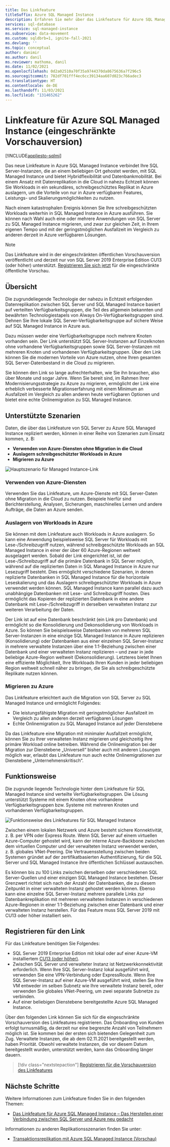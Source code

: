 ```yaml
---
title: Das Linkfeature
titleSuffix: Azure SQL Managed Instance
description: Erfahren Sie mehr über das Linkfeature für Azure SQL Managed Instance, um Daten kontinuierlich aus SQL Server in die Cloud zu replizieren oder Ihre SQL Server-Datenbanken mit der geringstmöglichen Ausfallzeit zu migrieren.
services: sql-database
ms.service: sql-managed-instance
ms.subservice: data-movement
ms.custom: sqldbrb=1, ignite-fall-2021
ms.devlang: ''
ms.topic: conceptual
author: danimir
ms.author: danil
ms.reviewer: mathoma, danil
ms.date: 11/02/2021
ms.openlocfilehash: 0d2a02510a70f35a9744370da8675636a7f296c5
ms.sourcegitcommit: 702df701fff4ec6cc39134aa607d023c766adec3
ms.translationtype: HT
ms.contentlocale: de-DE
ms.lasthandoff: 11/03/2021
ms.locfileid: "131465262"
---
```

# <a name="link-feature-for-azure-sql-managed-instance-limited-preview"></a>Linkfeature für Azure SQL Managed Instance (eingeschränkte Vorschauversion)
[!INCLUDE[appliesto-sqlmi](../includes/appliesto-sqlmi.md)]

Das neue Linkfeature in Azure SQL Managed Instance verbindet Ihre SQL Server-Instanzen, die an einem beliebigen Ort gehostet werden, mit SQL Managed Instance und bietet Hybridflexibilität und Datenbankmobilität. Bei einem Ansatz mit Datenreplikation in die Cloud in nahezu Echtzeit können Sie Workloads in ein sekundäres, schreibgeschütztes Replikat in Azure auslagern, um die Vorteile von nur in Azure verfügbaren Features, Leistungs- und Skalierungsmöglichkeiten zu nutzen. 

Nach einem katastrophalen Ereignis können Sie Ihre schreibgeschützten Workloads weiterhin in SQL Managed Instance in Azure ausführen. Sie können nach Wahl auch eine oder mehrere Anwendungen von SQL Server zu SQL Managed Instance migrieren, und zwar zur gleichen Zeit, in Ihrem eigenen Tempo und mit der geringstmöglichen Ausfallzeit im Vergleich zu anderen derzeit in Azure verfügbaren Lösungen.

> [!NOTE]
> Das Linkfeature wird in der eingeschränkten öffentlichen Vorschauversion veröffentlicht und derzeit nur von SQL Server 2019 Enterprise Edition CU13 (oder höher) unterstützt. [Registrieren Sie sich jetzt](https://aka.ms/mi-link-signup) für die eingeschränkte öffentliche Vorschau. 

## <a name="overview"></a>Übersicht

Die zugrundeliegende Technologie der nahezu in Echtzeit erfolgenden Datenreplikation zwischen SQL Server und SQL Managed Instance basiert auf verteilten Verfügbarkeitsgruppen, die Teil des allgemein bekannten und bewährten Technologiestapels von Always On-Verfügbarkeitsgruppen sind. Dehnen Sie Ihre lokale SQL Server-Verfügbarkeitsgruppe auf sichere Weise auf SQL Managed Instance in Azure aus. 

Dazu müssen weder eine Verfügbarkeitsgruppe noch mehrere Knoten vorhanden sein. Der Link unterstützt SQL Server-Instanzen auf Einzelknoten ohne vorhandene Verfügbarkeitsgruppen sowie SQL Server-Instanzen mit mehreren Knoten und vorhandenen Verfügbarkeitsgruppen. Über den Link können Sie die modernen Vorteile von Azure nutzen, ohne Ihren gesamten SQL Server-Datenbestand in die Cloud zu migrieren.

Sie können den Link so lange aufrechterhalten, wie Sie ihn brauchen, also über Monate und sogar Jahre. Wenn Sie bereit sind, im Rahmen Ihrer Modernisierungsstrategie zu Azure zu migrieren, ermöglicht der Link eine erheblich verbesserte Migrationserfahrung mit einem Minimum an Ausfallzeit im Vergleich zu allen anderen heute verfügbaren Optionen und bietet eine echte Onlinemigration zu SQL Managed Instance.

## <a name="supported-scenarios"></a>Unterstützte Szenarien

Daten, die über das Linkfeature von SQL Server zu Azure SQL Managed Instance repliziert werden, können in einer Reihe von Szenarien zum Einsatz kommen, z. B: 

- **Verwenden von Azure-Diensten ohne Migration in die Cloud** 
- **Auslagern schreibgeschützter Workloads in Azure** 
- **Migrieren zu Azure**

![Hauptszenario für Managed Instance-Link](./media/managed-instance-link/mi-link-main-scenario.png)


### <a name="use-azure-services"></a>Verwenden von Azure-Diensten 

Verwenden Sie das Linkfeature, um Azure-Dienste mit SQL Server-Daten ohne Migration in die Cloud zu nutzen. Beispiele hierfür sind Berichterstellung, Analysen, Sicherungen, maschinelles Lernen und andere Aufträge, die Daten an Azure senden. 

### <a name="offload-workloads-to-azure"></a>Auslagern von Workloads in Azure 

Sie können mit dem Linkfeature auch Workloads in Azure auslagern. So kann eine Anwendung beispielsweise SQL Server für Workloads mit Lese-/Schreibzugriff nutzen, während schreibgeschützte Workloads an SQL Managed Instance in einer der über 60 Azure-Regionen weltweit ausgelagert werden. Sobald der Link eingerichtet ist, ist der Lese-/Schreibzugriff auf die primäre Datenbank in SQL Server möglich, während auf die replizierten Daten in SQL Managed Instance in Azure nur Lesezugriff besteht. Dies ermöglicht verschiedene Szenarien, in denen replizierte Datenbanken in SQL Managed Instance für die horizontale Leseskalierung und das Auslagern schreibgeschützter Workloads in Azure verwendet werden können. SQL Managed Instance kann parallel dazu auch unabhängige Datenbanken mit Lese- und Schreibzugriff hosten. Dies ermöglicht das Kopieren der replizierten Datenbank in eine andere Datenbank mit Lese-/Schreibzugriff in derselben verwalteten Instanz zur weiteren Verarbeitung der Daten.

Der Link ist auf eine Datenbank beschränkt (ein Link pro Datenbank) und ermöglicht so die Konsolidierung und Dekonsolidierung von Workloads in Azure. So können Sie beispielsweise Datenbanken von mehreren SQL Server-Instanzen in eine einzige SQL Managed Instance in Azure replizieren (Konsolidierung) oder Datenbanken aus einer einzelnen SQL Server-Instanz in mehrere verwaltete Instanzen über eine 1:1-Beziehung zwischen einer Datenbank und einer verwalteten Instanz replizieren – und zwar in jede beliebige Azure-Region weltweit (Dekonsolidierung). Letzteres bietet Ihnen eine effiziente Möglichkeit, Ihre Workloads Ihren Kunden in jeder beliebigen Region weltweit schnell näher zu bringen, die Sie als schreibgeschützte Replikate nutzen können.

### <a name="migrate-to-azure"></a>Migrieren zu Azure 

Das Linkfeature erleichtert auch die Migration von SQL Server zu SQL Managed Instance und ermöglicht Folgendes: 

- Die leistungsfähigste Migration mit geringstmöglicher Ausfallzeit im Vergleich zu allen anderen derzeit verfügbaren Lösungen
- Echte Onlinemigration zu SQL Managed Instance auf jeder Dienstebene 

Da das Linkfeature eine Migration mit minimaler Ausfallzeit ermöglicht, können Sie zu Ihrer verwalteten Instanz migrieren und gleichzeitig Ihre primäre Workload online betreiben. Während die Onlinemigration bei der Migration zur Dienstebene „Universell“ bisher auch mit anderen Lösungen möglich war, erlaubt das Linkfeature nun auch echte Onlinemigrationen zur Dienstebene „Unternehmenskritisch“. 

## <a name="how-it-works"></a>Funktionsweise

Die zugrunde liegende Technologie hinter dem Linkfeature für SQL Managed Instance sind verteilte Verfügbarkeitsgruppen. Die Lösung unterstützt Systeme mit einem Knoten ohne vorhandene Verfügbarkeitsgruppen bzw. Systeme mit mehreren Knoten und vorhandenen Verfügbarkeitsgruppen.  

![Funktionsweise des Linkfeatures für SQL Managed Instance](./media/managed-instance-link/mi-link-ag-dag.png)

Zwischen einem lokalen Netzwerk und Azure besteht sichere Konnektivität, z. B. per VPN oder Express Route. Wenn SQL Server auf einem virtuellen Azure-Computer gehostet wird, kann der interne Azure-Backbone zwischen dem virtuellen Computer und der verwalteten Instanz verwendet werden, z. B. globales VNet-Peering. Die Vertrauensstellung zwischen beiden Systemen gründet auf der zertifikatbasierten Authentifizierung, für die SQL Server und SQL Managed Instance ihre öffentlichen Schlüssel austauschen.

Es können bis zu 100 Links zwischen derselben oder verschiedenen SQL Server-Quellen und einer einzigen SQL Managed Instance bestehen. Dieser Grenzwert richtet sich nach der Anzahl der Datenbanken, die zu diesem Zeitpunkt in einer verwalteten Instanz gehostet werden können. Ebenso kann eine einzelne SQL Server-Instanz mehrere parallele Links zur Datenbankreplikation mit mehreren verwalteten Instanzen in verschiedenen Azure-Regionen in einer 1:1-Beziehung zwischen einer Datenbank und einer verwalteten Instanz herstellen. Für das Feature muss SQL Server 2019 mit CU13 oder höher installiert sein.

## <a name="sign-up-for-link"></a>Registrieren für den Link

Für das Linkfeature benötigen Sie Folgendes:

- SQL Server 2019 Enterprise Edition mit lokal oder auf einer Azure-VM installiertem [CU13 (oder höher)](https://support.microsoft.com/topic/kb5005679-cumulative-update-13-for-sql-server-2019-5c1be850-460a-4be4-a569-fe11f0adc535).
- Zwischen SQL Server und verwalteter Instanz ist Netzwerkkonnektivität erforderlich. Wenn Ihre SQL Server-Instanz lokal ausgeführt wird, verwenden Sie eine VPN-Verbindung oder ExpressRoute. Wenn Ihre SQL Server-Instanz auf einer Azure-VM ausgeführt wird, stellen Sie Ihre VM entweder im selben Subnetz wie Ihre verwaltete Instanz bereit, oder verwenden Sie globales VNet-Peering, um zwei separate Subnetze zu verbinden. 
- Auf einer beliebigen Dienstebene bereitgestellte Azure SQL Managed Instance.

Über den folgenden Link können Sie sich für die eingeschränkte Vorschauversion des Linkfeatures registrieren. Das Onboarding von Kunden erfolgt turnusmäßig, da derzeit nur eine begrenzte Anzahl von Teilnehmern möglich ist. Sie kommen bei der ersten sich bietenden Gelegenheit zum Zug. Verwaltete Instanzen, die ab dem 02.11.2021 bereitgestellt werden, haben Priorität. Obwohl verwaltete Instanzen, die vor diesem Datum bereitgestellt wurden, unterstützt werden, kann das Onboarding länger dauern. 

> [!div class="nextstepaction"]
> [Registrieren für die Vorschauversion des Linkfeatures](https://aka.ms/mi-link-signup)

## <a name="next-steps"></a>Nächste Schritte

Weitere Informationen zum Linkfeature finden Sie in den folgenden Themen:

- [Das Linkfeature für Azure SQL Managed Instance – Das Herstellen einer Verbindung zwischen SQL Server und Azure neu gedacht](https://aka.ms/mi-link-techblog)

Informationen zu anderen Replikationsszenarien finden Sie unter: 

- [Transaktionsreplikation mit Azure SQL Managed Instance (Vorschau)](replication-transactional-overview.md)
